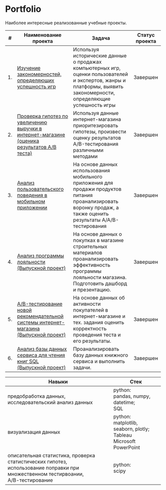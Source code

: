# Portfolio

Наиболее интересные реализованные учебные проекты.

| #    | Наименование проекта | Задача | Статус проекта |
| - | - | - | - |
| 1. | [Изучение закономерностей, определяющих успешность игр](games) |Используя исторические данные о продажах компьютерных игр, оценки пользователей и экспертов, жанры и платформы, выявить закономерности, определяющие успешность игры | Завершен |
| 2. | [Проверка гипотез по увеличению выручки в интернет-магазине (оценика результатов A/B теста)](busness_solutions) |Используя данные интернет-магазина приоритезировать гипотезы, произвести оценку результатов A/B-тестирования различными методами| Завершен |
| 3. | [Анализ пользовательского поведения в мобильном приложении](AB_testing_on_mobil_app) | На основе данных использования мобильного приложения для продажи продуктов питания проанализировать воронку продаж, а также оценить результаты A/A/B-тестирования | Завершен |
| 4. | [Анализ программы лояльности (Выпускной проект)](retail) | На основе данных о покупках в магазине строительных материалов проанализировать эффективность программы лояльности магазина. Подготовить дашборд и презентацию. | Завершен |
| 5. | [A/B-тестирование новой рекомендательной системы интернет-магазина (Выпускной проект)](AB_testing_on_online_store) | На основе данных об активности покупателей в интернет-магазине и тех. задания оценить корректность проведения теста и его результаты. | Завершен |
| 6. | [Анализ базы данных сервиса для чтения книг SQL (Выпускной проект)](SQL) | Проанализировать базу данных книжного сервиса и выполнить задачи. |Завершен |


| Навыки | Стек |
| - | - |
| предобработка данных, исследовательский анализ данных | python: <br> pandas, numpy, datetime; <br> SQL |
| визуализация данных | python: <br> matplotlib, seaborn, plotly; <br>Tableau<br>Microsoft PowerPoint|
| описательная статистика, проверка статистических гипотез, <br> использование поправки при множественном тестирвоании, <br> А/В-тестирование| python:  <br>scipy |
